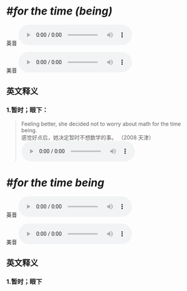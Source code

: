 # ***\#for the time (being)*** 
英音
<audio src="./media/for the time being1_AAC.aac" controls="controls"></audio>

美音
<audio src="./media/for the time being2_AAC.aac" controls="controls"></audio>



  

英文释义
---
### 1.**暂时；眼下：**  

 > Feeling better, she decided not to worry about math for the time being.   
 > 感觉好点后，她决定暂时不想数学的事。  （2008 天津）  
<audio src="./media/time-19.aac" controls="controls"></audio>


# ***\#for the time being*** 
英音
<audio src="./media/for the time being1_AAC.aac" controls="controls"></audio>

美音
<audio src="./media/for the time being2_AAC.aac" controls="controls"></audio>



  

英文释义
---
### 1.**暂时；眼下**  


